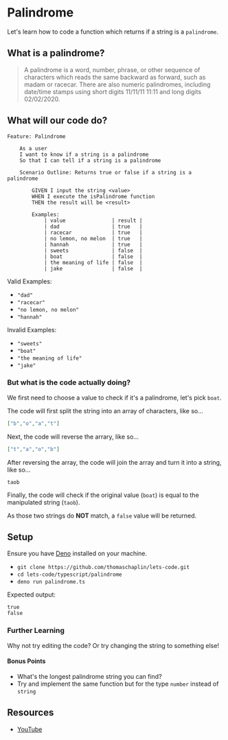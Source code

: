# Palindrome

Let's learn how to code a function which returns if a string is a `palindrome`.

## What is a palindrome?

> A palindrome is a word, number, phrase, or other sequence of characters which
> reads the same backward as forward, such as madam or racecar. There are also
> numeric palindromes, including date/time stamps using short digits 11/11/11
> 11:11 and long digits 02/02/2020.

## What will our code do?

```gherkin
Feature: Palindrome

    As a user
    I want to know if a string is a palindrome
    So that I can tell if a string is a palindrome

    Scenario Outline: Returns true or false if a string is a palindrome

        GIVEN I input the string <value>
        WHEN I execute the isPalindrome function
        THEN the result will be <result>

        Examples:
            | value               | result |
            | dad                 | true   |
            | racecar             | true   |
            | no lemon, no melon  | true   |
            | hannah              | true   |
            | sweets              | false  |
            | boat                | false  |
            | the meaning of life | false  |
            | jake                | false  |
```

Valid Examples:

- `"dad"`
- `"racecar"`
- `"no lemon, no melon"`
- `"hannah"`

Invalid Examples:

- `"sweets"`
- `"boat"`
- `"the meaning of life"`
- `"jake"`

### But what is the code actually doing?

We first need to choose a value to check if it's a palindrome, let's pick
`boat`.

The code will first split the string into an array of characters, like so...

```json
["b","o","a","t"]
```

Next, the code will reverse the arrary, like so...

```json
["t","a","o","b"]
```

After reversing the array, the code will join the array and turn it into a
string, like so...

```
taob
```

Finally, the code will check if the original value (`boat`) is equal to the
manipulated string (`taob`).

As those two strings do **NOT** match, a `false` value will be returned.

## Setup

Ensure you have [Deno](https://deno.land/) installed on your machine.

- `git clone https://github.com/thomaschaplin/lets-code.git`
- `cd lets-code/typescript/palindrome`
- `deno run palindrome.ts`

Expected output:

```
true
false
```

### Further Learning

Why not try editing the code? Or try changing the string to something else!

#### Bonus Points

- What's the longest palindrome string you can find?
- Try and implement the same function but for the type `number` instead of
  `string`

## Resources

- [YouTube]()
